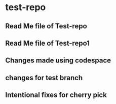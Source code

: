 # test-repo

## Read Me file of Test-repo

## Read Me file of Test-repo1

## Changes made using codespace

## changes for test branch

## Intentional fixes for cherry pick
